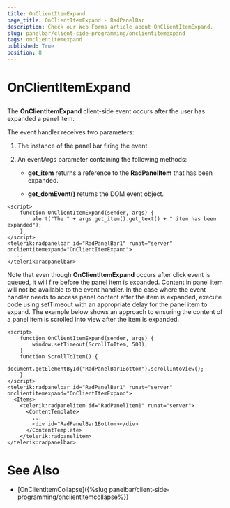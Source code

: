```yaml
---
title: OnClientItemExpand
page_title: OnClientItemExpand - RadPanelBar
description: Check our Web Forms article about OnClientItemExpand.
slug: panelbar/client-side-programming/onclientitemexpand
tags: onclientitemexpand
published: True
position: 8
---
```


# OnClientItemExpand



## 

The **OnClientItemExpand** client-side event occurs after the user has expanded a panel item.

The event handler receives two parameters:

1. The instance of the panel bar firing the event.

1. An eventArgs parameter containing the following methods:

	* **get_item** returns a reference to the **RadPanelItem** that has been expanded.

	* **get_domEvent()** returns the DOM event object.

````ASPNET
<script>
    function OnClientItemExpand(sender, args) {
        alert("The " + args.get_item().get_text() + " item has been expanded");
    }           
</script>
<telerik:radpanelbar id="RadPanelBar1" runat="server" onclientitemexpand="OnClientItemExpand">
  ...
</telerik:radpanelbar>
````

Note that even though **OnClientItemExpand** occurs after click event is queued, it will fire before the panel item is expanded. Content in panel item will not be available to the event handler. In the case where the event handler needs to access panel content after the item is expanded, execute code using setTimeout with an appropriate delay for the panel item to expand. The example below shows an approach to ensuring the content of a panel item is scrolled into view after the item is expanded.

````ASPNET
<script>
    function OnClientItemExpand(sender, args) {
        window.setTimeout(ScrollToItem, 500);
    }           
    function ScrollToItem() {
        document.getElementById("RadPanelBar1Bottom").scrollIntoView();
    }
</script>
<telerik:radpanelbar id="RadPanelBar1" runat="server" onclientitemexpand="OnClientItemExpand">
  <Items>
    <telerik:radpanelitem id="RadPanelItem1" runat="server">
      <ContentTemplate>
        ...
        <div id="RadPanelBar1Bottom></div>
      </ContentTemplate>
    </telerik:radpanelitem>
</telerik:radpanelbar>
````

# See Also

 * [OnClientItemCollapse]({%slug panelbar/client-side-programming/onclientitemcollapse%})
